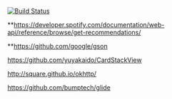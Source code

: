 [![Build Status](https://travis-ci.com/mhwilkes/spotify_swipe.svg?branch=master)](https://travis-ci.com/mhwilkes/spotify_swipe)

**https://developer.spotify.com/documentation/web-api/reference/browse/get-recommendations/

**https://github.com/google/gson

https://github.com/yuyakaido/CardStackView

http://square.github.io/okhttp/

https://github.com/bumptech/glide
